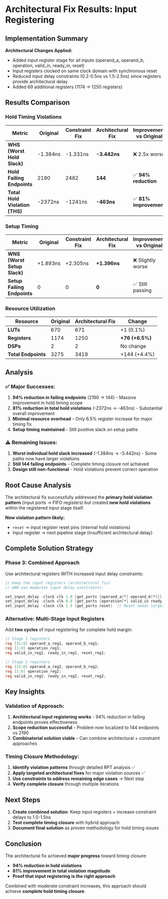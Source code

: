 # Architectural Fix Results: Input Registering

## Implementation Summary

**Architectural Changes Applied:**
- Added input register stage for all inputs (operand_a, operand_b, operation, valid_in, ready_in, reset)
- Input registers clocked on same clock domain with synchronous reset
- Reduced input delay constraints (0.2-0.5ns vs 1.5-2.5ns) since registers provide architectural delay
- Added 69 additional registers (1174 → 1250 registers)

## Results Comparison

### Hold Timing Violations

| Metric | Original | Constraint Fix | Architectural Fix | Improvement vs Original |
|--------|----------|----------------|-------------------|-------------------------|
| **WHS (Worst Hold Slack)** | -1.384ns | -1.331ns | **-3.442ns** | ❌ 2.5x worse |
| **Hold Failing Endpoints** | 2190 | 2482 | **144** | ✅ **94% reduction** |
| **Total Hold Violation (THS)** | -2372ns | -1241ns | **-463ns** | ✅ **81% improvement** |

### Setup Timing

| Metric | Original | Constraint Fix | Architectural Fix | Improvement vs Original |
|--------|----------|----------------|-------------------|-------------------------|
| **WNS (Worst Setup Slack)** | +1.893ns | +2.305ns | **+1.396ns** | ❌ Slightly worse |
| **Setup Failing Endpoints** | 0 | 0 | **0** | ✅ Still passing |

### Resource Utilization

| Resource | Original | Architectural Fix | Change |
|----------|----------|-------------------|---------|
| **LUTs** | 670 | 671 | +1 (0.1%) |
| **Registers** | 1174 | 1250 | **+76 (+6.5%)** |
| **DSPs** | 2 | 2 | No change |
| **Total Endpoints** | 3275 | 3419 | +144 (+4.4%) |

## Analysis

### ✅ **Major Successes:**
1. **94% reduction in failing endpoints** (2190 → 144) - Massive improvement in hold timing scope
2. **81% reduction in total hold violations** (-2372ns → -463ns) - Substantial overall improvement  
3. **Minimal resource overhead** - Only 6.5% register increase for major timing fix
4. **Setup timing maintained** - Still positive slack on setup paths

### ⚠️ **Remaining Issues:**
1. **Worst individual hold slack increased** (-1.384ns → -3.442ns) - Some paths now have larger violations
2. **Still 144 failing endpoints** - Complete timing closure not achieved
3. **Design still non-functional** - Hold violations prevent correct operation

## Root Cause Analysis

The architectural fix successfully addressed the **primary hold violation pattern** (input ports → FIFO registers) but created **new hold violations** within the registered input stage itself.

**New violation pattern likely:**
- `reset` → input register reset pins (internal hold violations)
- Input register → next pipeline stage (insufficient architectural delay)

## Complete Solution Strategy

### **Phase 3: Combined Approach**
Use architectural registers WITH increased input delay constraints:

```verilog
// Keep the input registers (architectural fix)
// AND use moderate input delay constraints:

set_input_delay -clock clk 1.0 [get_ports {operand_a[*] operand_b[*]}]  
set_input_delay -clock clk 0.8 [get_ports {operation[*] valid_in ready_in}]
set_input_delay -clock clk 1.5 [get_ports reset]  // Reset needs largest delay
```

### **Alternative: Multi-Stage Input Registers**
Add **two cycles** of input registering for complete hold margin:

```verilog
// Stage 1 registers
reg [31:0] operand_a_reg1, operand_b_reg1;
reg [1:0] operation_reg1;
reg valid_in_reg1, ready_in_reg1, reset_reg1;

// Stage 2 registers  
reg [31:0] operand_a_reg2, operand_b_reg2;
reg [1:0] operation_reg2;
reg valid_in_reg2, ready_in_reg2, reset_reg2;
```

## Key Insights

### **Validation of Approach:**
1. **Architectural input registering works** - 94% reduction in failing endpoints proves effectiveness
2. **Scope reduction successful** - Problem now localized to 144 endpoints vs 2190
3. **Combinatorial solution viable** - Can combine architectural + constraint approaches

### **Timing Closure Methodology:**
1. **Identify violation patterns** through detailed RPT analysis ✅
2. **Apply targeted architectural fixes** for major violation sources ✅ 
3. **Use constraints to address remaining edge cases** → Next step
4. **Verify complete closure** through multiple iterations

## Next Steps

1. **Create combined solution**: Keep input registers + increase constraint delays to 1.0-1.5ns
2. **Test complete timing closure** with hybrid approach
3. **Document final solution** as proven methodology for hold timing issues

## Conclusion

The architectural fix achieved **major progress** toward timing closure:
- **94% reduction in hold violations** 
- **81% improvement in total violation magnitude**
- **Proof that input registering is the right approach**

Combined with moderate constraint increases, this approach should achieve **complete hold timing closure**.